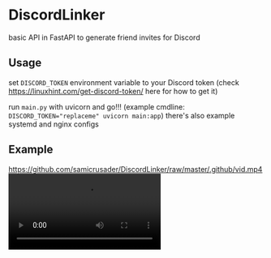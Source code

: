 # DiscordLinker

basic API in FastAPI to generate friend invites for Discord

## Usage

set `DISCORD_TOKEN` environment variable to your Discord token (check <https://linuxhint.com/get-discord-token/> here for how to get it)

run `main.py` with uvicorn and go!!! (example cmdline: `DISCORD_TOKEN="replaceme" uvicorn main:app`) there's also example systemd and nginx configs

## Example

<https://github.com/samicrusader/DiscordLinker/raw/master/.github/vid.mp4>
<video src="https://github.com/samicrusader/DiscordLinker/raw/master/.github/vid.mp4"></video>
